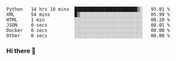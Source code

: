 <!--START_SECTION:waka-->

```text
Python   14 hrs 18 mins  ███████████████████████▒░   93.81 %
XML      54 mins         █▒░░░░░░░░░░░░░░░░░░░░░░░   05.99 %
HTML     1 min           ░░░░░░░░░░░░░░░░░░░░░░░░░   00.20 %
JSON     0 secs          ░░░░░░░░░░░░░░░░░░░░░░░░░   00.01 %
Docker   0 secs          ░░░░░░░░░░░░░░░░░░░░░░░░░   00.00 %
Other    0 secs          ░░░░░░░░░░░░░░░░░░░░░░░░░   00.00 %
```

<!--END_SECTION:waka-->

### Hi there 👋

<!--
**DnC275/DnC275** is a ✨ _special_ ✨ repository because its `README.md` (this file) appears on your GitHub profile.

Here are some ideas to get you started:

- 🔭 I’m currently working on ...
- 🌱 I’m currently learning ...
- 👯 I’m looking to collaborate on ...
- 🤔 I’m looking for help with ...
- 💬 Ask me about ...
- 📫 How to reach me: ...
- 😄 Pronouns: ...
- ⚡ Fun fact: ...
-->

